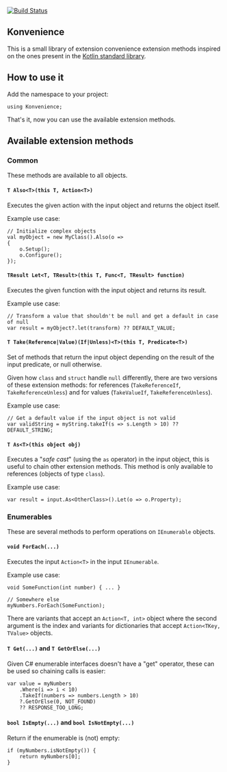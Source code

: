 ﻿[![Build Status](https://travis-ci.com/Vraiment/konvenience.svg?branch=master)](https://travis-ci.com/Vraiment/konvenience)

Konvenience
-------------

This is a small library of extension convenience extension methods inspired on the ones present in the [Kotlin standard library](https://kotlinlang.org/api/latest/jvm/stdlib/kotlin/index.html).

## How to use it

Add the namespace to your project:

```
using Konvenience;
```

That's it, now you can use the available extension methods.

## Available extension methods

### Common

These methods are available to all objects.

#### `T Also<T>(this T, Action<T>)`

Executes the given action with the input object and returns the object itself.

Example use case:

```
// Initialize complex objects
val myObject = new MyClass().Also(o =>
{
    o.Setup();
    o.Configure();
});
```

#### `TResult Let<T, TResult>(this T, Func<T, TResult> function)`

Executes the given function with the input object and returns its result.

Example use case:

```
// Transform a value that shouldn't be null and get a default in case of null
var result = myObject?.let(transform) ?? DEFAULT_VALUE;
```

#### `T Take(Reference|Value)(If|Unless)<T>(this T, Predicate<T>)`

Set of methods that return the input object depending on the result of the input predicate, or null otherwise.

Given how `class` and `struct` handle `null` differently, there are two versions of these extension methods: for references (`TakeReferenceIf`, `TakeReferenceUnless`) and for values (`TakeValueIf`, `TakeReferenceUnless`).

Example use case:

```
// Get a default value if the input object is not valid
var validString = myString.takeIf(s => s.Length > 10) ?? DEFAULT_STRING;
```

#### `T As<T>(this object obj)`

Executes a "*safe cast*" (using the `as` operator) in the input object, this is useful to chain other extension methods. This method is only available to references (objects of type `class`).

Example use case:

```
var result = input.As<OtherClass>().Let(o => o.Property);
```

### Enumerables

These are several methods to perform operations on `IEnumerable` objects.

#### `void ForEach(...)`

Executes the input `Action<T>` in the input `IEnumerable`.

Example use case:

```
void SomeFunction(int number) { ... }

// Somewhere else
myNumbers.ForEach(SomeFunction);
```

There are variants that accept an `Action<T, int>` object where the second argument is the index and variants for dictionaries that accept `Action<TKey, TValue>` objects.

#### `T Get(...)` and `T GetOrElse(...)`

Given C# enumerable interfaces doesn't have a "get" operator, these can be used so chaining calls is easier:

```
var value = myNumbers
    .Where(i => i < 10)
    .TakeIf(numbers => numbers.Length > 10)
    ?.GetOrElse(0, NOT_FOUND)
    ?? RESPONSE_TOO_LONG;
```

#### `bool IsEmpty(...)` and `bool IsNotEmpty(...)`

Return if the enumerable is (not) empty:

```
if (myNumbers.isNotEmpty()) {
    return myNumbers[0];
}
```
